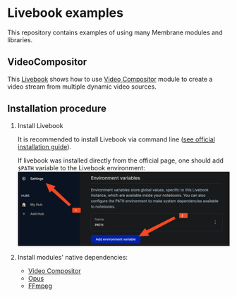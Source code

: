 # Livebook examples 

This repository contains examples of using many Membrane modules and libraries.


## VideoCompositor

This [Livebook](./video_compositor/video_compositor.livemd) shows how to use [Video Compositor](https://hexdocs.pm/membrane_video_compositor_plugin) module to create a video stream from multiple dynamic video sources.


## Installation procedure

1. Install Livebook

    It is recommended to install Livebook via command line ([see official installation guide](https://github.com/livebook-dev/livebook#escript)). 

    If livebook was installed directly from the official page, one should add `$PATH` variable to the Livebook environment:
    ![Setting path](./assets/path_set.png "Title")

2. Install modules' native dependencies:

    - [Video Compositor](https://github.com/membraneframework/membrane_video_compositor_plugin#installation)
    - [Opus](https://github.com/membraneframework/membrane_opus_plugin#installation)
    - [FFmpeg](https://ffmpeg.org/download.html)



